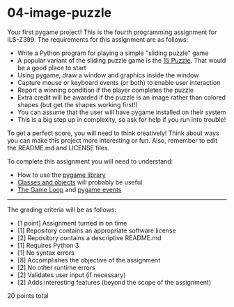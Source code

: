# 04-image-puzzle

Your first pygame project! This is the fourth programming assignment for ILS-Z399. The requirements for this assignment are as follows:

* Write a Python program for playing a simple "sliding puzzle" game
* A popular variant of the sliding puzzle game is the [15 Puzzle](https://en.wikipedia.org/wiki/15_puzzle). That would be a good place to start
* Using pygame, draw a window and graphics inside the window
* Capture mouse or keyboard events (or both) to enable user interaction
* Report a winning condition if the player completes the puzzle
* Extra credit will be awarded if the puzzle is an image rather than colored shapes (but get the shapes working first!)
* You can assume that the user will have pygame installed on their system
* This is a big step up in complexity, so ask for help if you run into trouble!

To get a perfect score, you will need to think creatively! Think about ways you can make this project more interesting or fun. Also, remember to edit the README.md and LICENSE files.

To complete this assignment you will need to understand:

* How to use the [pygame library](https://www.pygame.org/docs/)
* [Classes and objects](https://docs.python.org/3/tutorial/classes.html) will probably be useful
* [The Game Loop](https://gamedevelopment.tutsplus.com/articles/gamedev-glossary-what-is-the-game-loop--gamedev-2469) and [pygame events](http://www.raspberry-pi-geek.com/Archive/2014/05/Pygame-modules-for-interactive-programs)

---

The grading criteria will be as follows:

* [1 point] Assignment turned in on time
* [1] Repository contains an appropriate software license
* [2] Repository contains a descriptive README.md
* [1] Requires Python 3
* [1] No syntax errors
* [8] Accomplishes the objective of the assignment
* [2] No other runtime errors
* [2] Validates user input (if necessary)
* [2] Adds interesting features (beyond the scope of the assignment)

20 points total